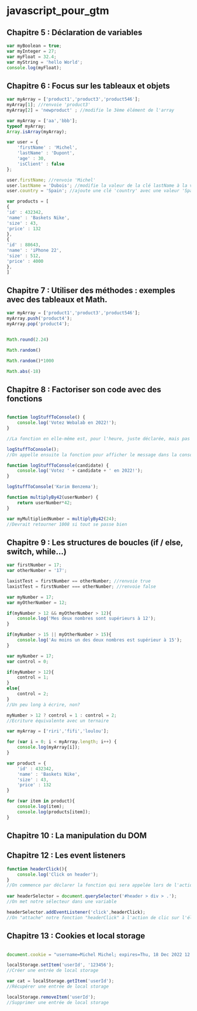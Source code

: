 # javascript_pour_gtm

## Chapitre 5 : Déclaration de variables

```javascript
var myBoolean = true;
var myInteger = 27;
var myFloat = 32.4;
var myString = 'hello World';
console.log(myFloat);
```

## Chapitre 6 : Focus sur les tableaux et objets

```javascript
var myArray = ['product1','product3','product546'];
myArray[1]; //renvoie 'product3'
myArray[2] = 'newproduct' ; //modifie le 3ème élément de l'array

var myArray = ['aa','bbb'];
typeof myArray; 
Array.isArray(myArray);

var user = {
	'firstName' : 'Michel',
	'lastName' : 'Dupont',
	'age' : 30,
	'isClient' : false
};

user.firstName; //renvoie 'Michel'
user.lastName = 'Dubois'; //modifie la valeur de la clé lastName à la volée
user.country = 'Spain'; //ajoute une clé 'country' avec une valeur 'Spain'

var products = [
{
'id' : 432342,
'name' : 'Baskets Nike',
'size' : 43,
'price' : 132
},
{
'id' : 88643,
'name' : 'iPhone 22',
'size' : 512,
'price' : 4000
},
]
```

## Chapitre 7 : Utiliser des méthodes : exemples avec des tableaux et Math.

```javascript
var myArray = ['product1','product3','product546'];
myArray.push('product4');
myArray.pop('product4');


Math.round(2.24)

Math.random()

Math.random()*1000

Math.abs(-18)

```

## Chapitre 8 : Factoriser son code avec des fonctions

```javascript

function logStuffToConsole() {
	console.log('Votez Webalab en 2022!');
}

//La fonction en elle-même est, pour l'heure, juste déclarée, mais pas appelée

logStuffToConsole();
//On appelle ensuite la fonction pour afficher le message dans la console

function logStuffToConsole(candidate) {
	console.log('Votez ' + candidate + ' en 2022!');
}

logStuffToConsole('Karim Benzema');

function multiplyBy42(userNumber) {
	return userNumber*42;
}

var myMultipliedNumber = multiplyBy42(24);
//Devrait retourner 1008 si tout se passe bien

```

## Chapitre 9 : Les structures de boucles (if / else, switch, while…)

```javascript
var firstNumber = 17;
var otherNumber = '17';

laxistTest = firstNumber == otherNumber; //renvoie true
laxistTest = firstNumber === otherNumber; //renvoie false

var myNumber = 17;
var myOtherNumber = 12;

if(myNumber > 12 && myOtherNumber > 12){
	console.log('Mes deux nombres sont supérieurs à 12');
}

if(myNumber > 15 || myOtherNumber > 15){
	console.log('Au moins un des deux nombres est supérieur à 15');
}

var myNumber = 17;
var control = 0;

if(myNumber > 12){
	control = 1;
}
else{
	control = 2;
}
//Un peu long à écrire, non?

myNumber > 12 ? control = 1 : control = 2;
//Ecriture équivalente avec un ternaire

var myArray = ['riri','fifi','loulou'];

for (var i = 0; i < myArray.length; i++) {
	console.log(myArray[i]);
}

var product = {
	'id' : 432342,
	'name' : 'Baskets Nike',
	'size' : 43,
	'price' : 132
}

for (var item in product){
	console.log(item);
	console.log(products[item]);
}
```

## Chapitre 10 : La manipulation du DOM

## Chapitre 12 : Les event listeners 

```javascript
function headerClick(){
	console.log('Click on header');
}
//On commence par déclarer la fonction qui sera appelée lors de l'action utilisateur, mais pour l'instant, elle n'est pas appelée
 
var headerSelector = document.querySelector('#header > div > .');
//On met notre sélecteur dans une variable

headerSelector.addEventListener('click',headerClick);
//On "attache" notre fonction "headerClick" à l'action de clic sur l'élément concerné par notre sélecteur CSS
```

## Chapitre 13 : Cookies et local storage 

```javascript

document.cookie = "username=Michel Michel; expires=Thu, 18 Dec 2022 12:00:00 UTC; path=/";

localStorage.setItem('userId', '123456');
//Créer une entrée de local storage

var cat = localStorage.getItem('userId');
//Récupérer une entrée de local storage

localStorage.removeItem('userId');
//Supprimer une entrée de local storage

```
